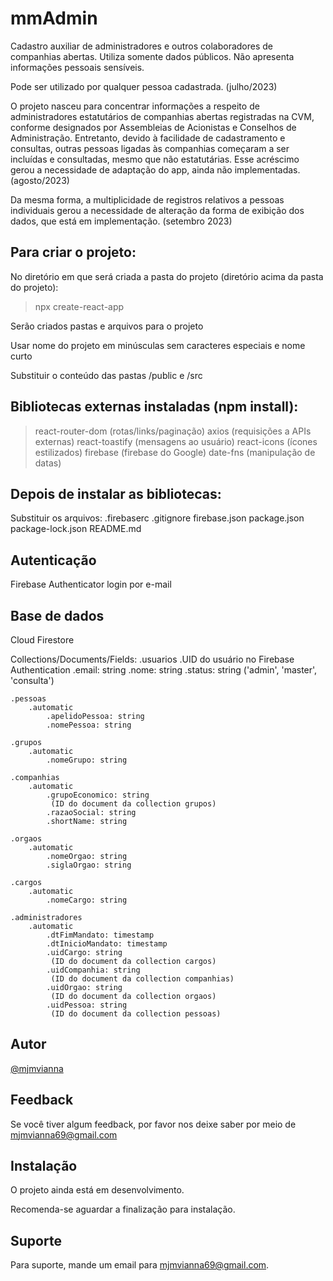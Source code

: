 # mmAdmin
Cadastro auxiliar de administradores e outros colaboradores de companhias abertas. 
Utiliza somente dados públicos. Não apresenta informações pessoais sensíveis.

Pode ser utilizado por qualquer pessoa cadastrada. (julho/2023)

O projeto nasceu para concentrar informações a respeito de administradores estatutários
de companhias abertas registradas na CVM, conforme designados por Assembleias de 
Acionistas e Conselhos de Administração. Entretanto, devido à facilidade de 
cadastramento e consultas, outras pessoas ligadas às companhias começaram a ser 
incluídas e consultadas, mesmo que não estatutárias. Esse acréscimo gerou a 
necessidade de adaptação do app, ainda não implementadas. (agosto/2023)

Da mesma forma, a multiplicidade de registros relativos a pessoas individuais gerou a
necessidade de alteração da forma de exibição dos dados, que está em implementação.
(setembro 2023)


## Para criar o projeto:
No diretório em que será criada a pasta do projeto
(diretório acima da pasta do projeto):
>npx create-react-app <nome do projeto> <enter>

Serão criados pastas e arquivos para o projeto

Usar nome do projeto em minúsculas sem caracteres especiais e nome curto

Substituir o conteúdo das pastas /public e /src

## Bibliotecas externas instaladas (npm install):
>react-router-dom (rotas/links/paginação)
>axios (requisições a APIs externas)
>react-toastify (mensagens ao usuário)
>react-icons (ícones estilizados)
>firebase (firebase do Google)
>date-fns (manipulação de datas)

## Depois de instalar as bibliotecas:
Substituir os arquivos:
        .firebaserc
        .gitignore
        firebase.json
        package.json
        package-lock.json
        README.md

## Autenticação
Firebase Authenticator
login por e-mail

## Base de dados
Cloud Firestore

Collections/Documents/Fields:
	.usuarios
		.UID do usuário no Firebase Authentication
			.email: string
			.nome: string
			.status: string ('admin', 'master', 'consulta')

	.pessoas
		.automatic
			.apelidoPessoa: string
			.nomePessoa: string

	.grupos
		.automatic
			.nomeGrupo: string

	.companhias
		.automatic
			.grupoEconomico: string
             (ID do document da collection grupos)
			.razaoSocial: string
			.shortName: string

	.orgaos
		.automatic
			.nomeOrgao: string
			.siglaOrgao: string

	.cargos
		.automatic
			.nomeCargo: string

	.administradores
		.automatic
			.dtFimMandato: timestamp
			.dtInicioMandato: timestamp
			.uidCargo: string
             (ID do document da collection cargos)
			.uidCompanhia: string
             (ID do document da collection companhias)
			.uidOrgao: string
             (ID do document da collection orgaos)
			.uidPessoa: string
             (ID do document da collection pessoas)

## Autor
[@mjmvianna](https://www.github.com/mjmvianna)


## Feedback
Se você tiver algum feedback, por favor nos deixe saber por meio de mjmvianna69@gmail.com


## Instalação
O projeto ainda está em desenvolvimento.

Recomenda-se aguardar a finalização para instalação.

## Suporte
Para suporte, mande um email para mjmvianna69@gmail.com.
